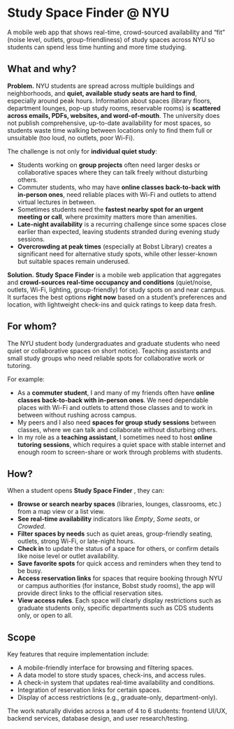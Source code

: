 # Study Space Finder @ NYU

A mobile web app that shows real-time, crowd-sourced availability and “fit” (noise level, outlets, group-friendliness) of study spaces across NYU so students can spend less time hunting and more time studying.

## What and why?

**Problem.** NYU students are spread across multiple buildings and neighborhoods, and **quiet, available study seats are hard to find**, especially around peak hours. Information about spaces (library floors, department lounges, pop-up study rooms, reservable rooms) is **scattered across emails, PDFs, websites, and word-of-mouth**. The university does not publish comprehensive, up-to-date availability for most spaces, so students waste time walking between locations only to find them full or unsuitable (too loud, no outlets, poor Wi-Fi).  

The challenge is not only for **individual quiet study**:  
- Students working on **group projects** often need larger desks or collaborative spaces where they can talk freely without disturbing others.  
- Commuter students, who may have **online classes back-to-back with in-person ones**, need reliable places with Wi-Fi and outlets to attend virtual lectures in between.  
- Sometimes students need the **fastest nearby spot for an urgent meeting or call**, where proximity matters more than amenities.  
- **Late-night availability** is a recurring challenge since some spaces close earlier than expected, leaving students stranded during evening study sessions.  
- **Overcrowding at peak times** (especially at Bobst Library) creates a significant need for alternative study spots, while other lesser-known but suitable spaces remain underused.  

**Solution.** **Study Space Finder** is a mobile web application that aggregates and **crowd-sources real-time occupancy and conditions** (quiet/noise, outlets, Wi-Fi, lighting, group-friendly) for study spots on and near campus. It surfaces the best options **right now** based on a student’s preferences and location, with lightweight check-ins and quick ratings to keep data fresh.

## For whom?

The NYU student body (undergraduates and graduate students who need quiet or collaborative spaces on short notice). Teaching assistants and small study groups who need reliable spots for collaborative work or tutoring.  

For example:  
- As a **commuter student**, I and many of my friends often have **online classes back-to-back with in-person ones**. We need dependable places with Wi-Fi and outlets to attend those classes and to work in between without rushing across campus.  
- My peers and I also need **spaces for group study sessions** between classes, where we can talk and collaborate without disturbing others.  
- In my role as a **teaching assistant**, I sometimes need to host **online tutoring sessions**, which requires a quiet space with stable internet and enough room to screen-share or work through problems with students.  

## How?

When a student opens **Study Space Finder** , they can:  
- **Browse or search nearby spaces** (libraries, lounges, classrooms, etc.) from a map view or a list view.  
- **See real-time availability** indicators like *Empty*, *Some seats*, or *Crowded*.  
- **Filter spaces by needs** such as quiet areas, group-friendly seating, outlets, strong Wi-Fi, or late-night hours.  
- **Check in** to update the status of a space for others, or confirm details like noise level or outlet availability.  
- **Save favorite spots** for quick access and reminders when they tend to be busy.  
- **Access reservation links** for spaces that require booking through NYU or campus authorities (for instance, Bobst study rooms), the app will provide direct links to the official reservation sites.  
- **View access rules**. Each space will clearly display restrictions such as graduate students only, specific departments such as CDS students only, or open to all.  


## Scope
Key features that require implementation include:  
- A mobile-friendly interface for browsing and filtering spaces.  
- A data model to store study spaces, check-ins, and access rules.  
- A check-in system that updates real-time availability and conditions.  
- Integration of reservation links for certain spaces.  
- Display of access restrictions (e.g., graduate-only, department-only). 

The work naturally divides across a team of 4 to 6 students: frontend UI/UX, backend services, database design, and user research/testing.   


